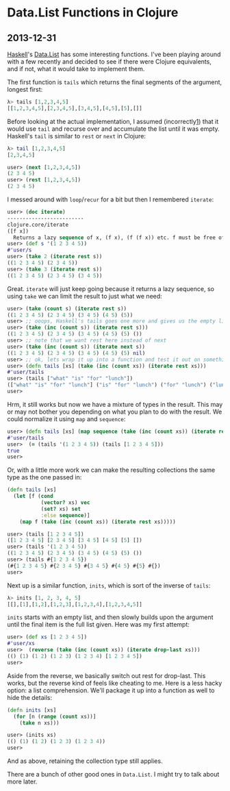 # Data.List Functions in Clojure

## 2013-12-31

 [Haskell](http://haskell.org)'s
 [Data.List](http://hackage.haskell.org/package/base-4.6.0.1/docs/Data-List.html)
 has some interesting functions. I've been playing around with a few
 recently and decided to see if there were Clojure equivalents, and if
 not, what it would take to implement them.

 The first function is `tails` which returns the final segments of the argument, longest first:

 ```haskell
 λ> tails [1,2,3,4,5]
 [[1,2,3,4,5],[2,3,4,5],[3,4,5],[4,5],[5],[]]
 ```

 Before looking at the actual implementation, I assumed (incorrectly[1])
 that it would use `tail` and recurse over and accumulate the list
 until it was empty. Haskell's `tail` is similar to `rest` or `next` in
 Clojure:

 ```haskell
 λ> tail [1,2,3,4,5]
 [2,3,4,5]
 ```

 ```clojure
 user> (next [1,2,3,4,5])
 (2 3 4 5)
 user> (rest [1,2,3,4,5])
 (2 3 4 5)
 ```

 I messed around with `loop`/`recur` for a bit but then I remembered `iterate`:

 ```clojure
 user> (doc iterate)
 -------------------------
 clojure.core/iterate
 ([f x])
   Returns a lazy sequence of x, (f x), (f (f x)) etc. f must be free of side-effects
 user> (def s '(1 2 3 4 5))
 #'user/s
 user> (take 2 (iterate rest s))
 ((1 2 3 4 5) (2 3 4 5))
 user> (take 3 (iterate rest s))
 ((1 2 3 4 5) (2 3 4 5) (3 4 5))
 ```

 Great. `iterate` will just keep going because it returns a lazy
 sequence, so using `take` we can limit the result to just what we
 need:

 ```clojure
 user> (take (count s) (iterate rest s))
 ((1 2 3 4 5) (2 3 4 5) (3 4 5) (4 5) (5))
 user> ;; ooops, Haskell's tails goes one more and gives us the empty list, []
 user> (take (inc (count s)) (iterate rest s)))
 ((1 2 3 4 5) (2 3 4 5) (3 4 5) (4 5) (5) ())
 user> ;; note that we want rest here instead of next
 user> (take (inc (count s)) (iterate next s))
 ((1 2 3 4 5) (2 3 4 5) (3 4 5) (4 5) (5) nil) 
 user> ;; ok, lets wrap it up into a function and test it out on something else ...
 user> (defn tails [xs] (take (inc (count xs)) (iterate rest xs)))
 #'user/tails
 user> (tails ["what" "is" "for" "lunch"])
 (["what" "is" "for" "lunch"] ("is" "for" "lunch") ("for" "lunch") ("lunch") ())
 user>
 ```

 Hrm, it still works but now we have a mixture of types in the
 result. This may or may not bother you depending on what you plan to
 do with the result. We could normalize it using `map` and `sequence`:

 ```clojure
 user> (defn tails [xs] (map sequence (take (inc (count xs)) (iterate rest xs))))
 #'user/tails
 user>  (= (tails '(1 2 3 4 5)) (tails [1 2 3 4 5]))
 true
 user> 
 ```

 Or, with a little more work we can make the resulting collections the same type as the one passed in:

 ```clojure
 (defn tails [xs]
   (let [f (cond
            (vector? xs) vec
            (set? xs) set
            :else sequence)]
     (map f (take (inc (count xs)) (iterate rest xs)))))
 ```

 ```clojure
 user> (tails [1 2 3 4 5])
 ([1 2 3 4 5] [2 3 4 5] [3 4 5] [4 5] [5] [])
 user> (tails '(1 2 3 4 5))
 ((1 2 3 4 5) (2 3 4 5) (3 4 5) (4 5) (5) ())
 user> (tails #{1 2 3 4 5})
 (#{1 2 3 4 5} #{2 3 4 5} #{3 4 5} #{4 5} #{5} #{})
 user> 
 ```

 Next up is a similar function, `inits`, which is sort of the inverse of `tails`:

 ```haskell
 λ> inits [1, 2, 3, 4, 5]
 [[],[1],[1,2],[1,2,3],[1,2,3,4],[1,2,3,4,5]]
 ```

 `inits` starts with an empty list, and then slowly builds upon the
 argument until the final item is the full list given. Here was my first attempt:

 ```clojure
 user> (def xs [1 2 3 4 5])
 #'user/xs
 user>  (reverse (take (inc (count xs)) (iterate drop-last xs)))
 (() (1) (1 2) (1 2 3) (1 2 3 4) [1 2 3 4 5])
 user> 
 ```

 Aside from the reverse, we basically switch out rest for
 drop-last. This works, but the reverse kind of feels like cheating to
 me. Here is a less hacky option: a list comprehension. We'll package
 it up into a function as well to hide the details:

 ```clojure
 (defn inits [xs]
   (for [n (range (count xs))]
     (take n xs)))
 ```

 ```clojure
 user> (inits xs)
 (() (1) (1 2) (1 2 3) (1 2 3 4))
 user>
 ```

 And as above, retaining the collection type still applies.

 There are a bunch of other good ones in `Data.List`. I might try to talk about more later.

 [1]: http://hackage.haskell.org/package/base-4.6.0.1/docs/src/Data-List.html#tails
